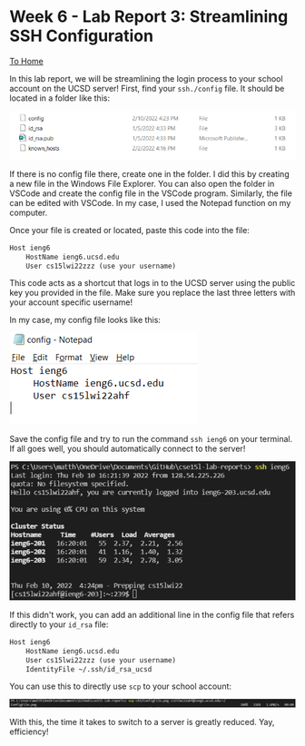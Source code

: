# **Week 6 - Lab Report 3: Streamlining SSH Configuration**

[To Home](https://matthewrsun.github.io/cse15l-lab-reports/)

In this lab report, we will be streamlining the login process to your school account on the UCSD server! First, find your `ssh./config` file. It should be located in a folder like this:

![Config File](LR3/ConfigFile.png)

If there is no config file there, create one in the folder. I did this by creating a new file in the Windows File Explorer. You can also open the folder in VSCode and create the config file in the VSCode program. Similarly, the file can be edited with VSCode. In my case, I used the Notepad function on my computer.

Once your file is created or located, paste this code into the file:

```
Host ieng6
    HostName ieng6.ucsd.edu
    User cs15lwi22zzz (use your username)
```
This code acts as a shortcut that logs in to the UCSD server using the public key you provided in the file. Make sure you replace the last three letters with your account specific username!

In my case, my config file looks like this:

![Config Contents](LR3/ConfigContent.png)

Save the config file and try to run the command `ssh ieng6` on your terminal. If all goes well, you should automatically connect to the server!

![ssh Login](LR3/sshLogin.png)

If this didn't work, you can add an additional line in the config file that refers directly to your `id_rsa` file:

```
Host ieng6
    HostName ieng6.ucsd.edu
    User cs15lwi22zzz (use your username)
    IdentityFile ~/.ssh/id_rsa_ucsd
```
You can use this to directly use `scp` to your school account:

![scp](LR3/scpImage.png)

With this, the time it takes to switch to a server is greatly reduced. Yay, efficiency!